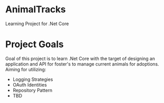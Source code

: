 # AnimalTracks
Learning Project for .Net Core

# Project Goals
Goal of this project is to learn .Net Core with the target of designing an application and API for foster's to manage current animals for adoptions.  
Aiming for utilizing: 
 - Logging Strategies
 - OAuth Identities
 - Repository Pattern
 - TBD
